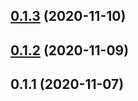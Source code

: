 ## [0.1.3](https://github.com/coldrainf/react-native-simple-danmaku/compare/0.1.2...0.1.3) (2020-11-10)

## [0.1.2](https://github.com/coldrainf/react-native-simple-danmaku/compare/0.1.1...0.1.2) (2020-11-09)

## 0.1.1 (2020-11-07)

